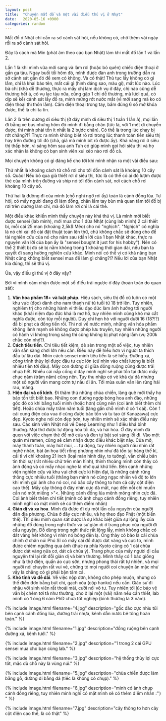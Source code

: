 ```yaml
---
layout: post
title:  "Chuyện mất đồ và một vài điều thú vị ở Nhựt"
date:   2020-05-16 +0900
categories: random
---
```

Mất đồ ở Nhật chỉ cần ra sở cảnh sát hỏi, nếu không có, chờ thêm vài ngày rồi ra sở cảnh sát hỏi.

Đây là cách mà Min (phát âm theo các bạn Nhật) làm khi mất đồ lần 1 và lần 2.

Lần 1 là khi mình vừa mới sang và làm rơi (hoặc bỏ quên) chiếc điện thoại ở gần ga tàu. Ngay buổi tối hôm đó, mình được đàn anh trong trường dẫn ra sở cảnh sát gần đó để xem có không. Và có thật! Thủ tục lấy không có gì lắm, chỉ là khai báo tên, mất cái gì (hình dáng sao, màu gì), mất lúc nào. Lúc bà chị (khá dễ thương, thực ra mấy chị làm dịch vụ ở đây, chị nào cũng dễ thương hết á, có vụ lạc tàu nữa, cũng gặp 1 chị dễ thương, mà lười quá, có dịp sẽ kể) cảnh sát lấy đồ ra, mình mừng rớt nước mắt (vì mới sang mà ko có điện thoại thì thốn lắm). Cầm điện thoại trong tay, bấm đúng 6 số mở khóa được, thế là chị ta tin.

Lần 2 là trên đường đi siêu thị (ở đây mình đi siêu thị 1 tuần 1 lần à), mọi lần đi bằng xe bus nhưng hôm đó mình đi bằng chân (tức là, với 1 mét di chuyển được, thì mình phải tốn ít nhất là 2 bước chân). Có thể là trong lúc chạy bị rớt chăng?!? Thực ra mình không biết rõ rơi trong lúc thanh toán tiền siêu thị hay trên đường tới đó (chà, giá mà mình bít rõ được ấy). Khả năng rơi ở siêu thị thấp hơn, vì sáng hôm sau anh Tưn có giúp mình gọi hỏi siêu thị và họ xác nhận là không có bạn sinh viên xui xẻo nào rơi đồ cả.

Mọi chuyện không có gì đáng kể cho tới khi mình nhận ra một vài điều sau:

Thứ nhất là khoảng cách từ chỗ rơi cho tới đồn cảnh sát là khoảng 10 cây số. Quào! Nếu bỏ qua giả thiết rơi ở siêu thị, tức là có thể có ai đó lượm được thẻ của mình trên đường và ship nó tới đồn cảnh sát, nơi cách chỗ rơi khoảng 10 cây số.

Thứ hai là đường đi của mình (chỗ nghi ngờ rơi ấy) toàn là cánh đồng lúa. Tự hỏi, có mấy người đang đi làm đồng, chân lấm tay bùn mà quan tâm tới đồ bị rơi trên đường làm chi, mà đồ làm rơi chỉ là cái thẻ.

Một điều khác khiến mình thấy chuyện này khá thú vị. Là mình mới biết được sensei (lab mình), mới mua cho 1 đứa Nhật (cùng lab mình) 2 cái thiết bị, mỗi cái 25 man (khoảng 2,5k$ Mẽo) cho nó "nghịch". "Nghịch" có nghĩa là nó chỉ xài để cài đặt thuật toán lên thử, chứ không chắc sẽ dùng cho đề tài nghiên cứu của nó cho năm sau (dẫn lời của 1 bạn Nhật khác, thực ra nguyên văn lời của bạn ấy là "sensei bought it just for his hobby"). Nên có thể 2 thiết bị đó sẽ bị nằm không trong 1 khoảng thời gian dài, nếu bạn ta quyết đi sang hướng nghiên cứu khác. Mình nói có thể vì có khả năng bạn Nhật cũng không biết sensei mua để làm gì chăng?!? Nếu lời của bạn Nhật kia đúng, thì sẽ thú vị.

Ủa, vậy điều gì thú vị ở đây vậy?

Bởi vì mình cảm nhận được một số điều trái ngược ở đây (hoàn toàn do quan sát):
1. **Văn hóa phẩm 18+ và luật pháp**. Hiệu sách, siêu thị đồ cũ luôn có một khu vực (đọc) dành cho nam thanh nữ tú tuổi từ 18 trở lên. Tuy nhiên, nghiêm trị cho những hành vi thiếu đạo đức làm ảnh hưởng tới người khác (khái niệm đạo đức khá là mơ hồ, tuy nhiên mình cũng khó mà cắt nghĩa được, còn tùy mỗi người). Duy chỉ hẹn hò với người dưới 16 (18?!?) đã bị phạt cả đống tiền rồi.
Thì nói về nước mình, những văn hóa phẩm không lành mạnh sẽ không được phép lưu truyền, tuy nhiên những người có hành vi không trong sáng thì cũng không bị phạt nặng lắm (vụ 200k chắc còn nhớ?).
2. **Cách tiêu tiền**. Chi tiêu tiết kiệm, dè sẻn trong một số việc, tuy nhiên vẫn sẵn sàng chơi lớn nếu cần. Điều này dễ hiểu hơn vì người ta thích đầu tư lâu dài. Nhìn cách sensei mình tiêu tiền là sẽ hiểu.
Đường xá, công trình thủy lợi được đâu tư cực lớn (cứ nhìn vào chất lượng là biết nhiều tiền tới đâu). Mấy con đường đi giữa đồng ruộng cũng được trải nhựa hết. Nhiều cái nắp cống ở đây mình nghĩ sẽ phải tồn tại được mấy chục năm (trăm năm) cũng nên.
Tuy thu nhập có vẻ khá dư dả nhưng một số người vẫn mang cơm tự nấu đi ăn. Tới mùa xuân vẫn lên rừng hái rau, măng.
3. **Hiện đại và cổ kính**. Đi thăm thú những chùa chiền, làng quê mới thấy họ bảo tồn tốt biết bao. Những con đường ngợp bóng hoa anh đào, những gốc đó có khi bằng tuổi mình (hoặc hơn) cũng nên (coi ảnh biết thêm chi tiết). Hoặc chùa mấy trăm năm tuổi (làng gần chỗ mình ở có 1 cái). Còn 1 cái cung điện của vua ở cũng được bảo tồn và tu tạo (ở Kanazawa) cực đẹp. Kyoto nghe nói còn đẹp hơn, tuy nhiên mình sẽ xác nhận điều này sau.
Các sinh viên Nhật nói về Deep Learning như 1 điều khá bình thường. Mọi thứ được tự động hóa tối đa, và hài hòa. Ở đây mình đã quen với việc chạm thẻ để mở cửa và đèn tự bật soi sáng lối đi.
Vào một quán mì ramen, cũng sẽ cảm nhận được điều khác biệt này. Cửa mở, máy thanh toán, máy hút mùi, ... tự động, tuy nhiên người nấu nhìn rất nghệ nhân, bát ăn họa tiết rồng phượng nhìn như đã tồn tại hàng thế kỉ, cái ti vi chỉ khoảng 21 inch (loại màn hình dày, to tướng), vẫn chiếu bản tin thời sự (rất nhiều chữ trên màn hình), thỉnh thoảng mình còn thấy có ảnh động và có mấy nhạc nghe là nhớ quá khứ liền.
Bên cạnh những viện nghiên cứu và khu vui chơi cực kì hiện đại, là những cánh rừng thông cực nhiều tuổi (thằng bạn mình nó cũng ngạc nhiên về độ to lớn khi mình gửi ảnh cho nó coi, nó bảo cây thông to hơn cả cây cột điện cao thế). Mấy cây thông ở đây nhìn cực đã mắt, nạc đến nỗi chỉ muốn cắn nó một miếng >"<. Những cảnh đồng lúa mênh mông nhìn cực đã. Coi ảnh biết thêm chi tiết (mình có ảnh chụp cánh đồng riêng, tuy nhiên mình nghĩ có mặt mình sẽ có thêm điểm nhấn)
4. **Giản dị và xa hoa**. Mình đã được đi dự một lần cầu nguyện của người dân địa phương. Chùa ở đây cực nhiều, và họ theo đạo Phật (một biến thể). Thì điều mình quan sát được là sự khác biệt giữa sự lộng lẫy của những đồ dùng trong nghi thức và sự giản dị ở trang phục của người đi cầu nguyện. Đồ dùng trong nghi thức rất lộng lẫy, mình không chắc có dát vàng hết không vì nhìn nó bóng đến lạ. Ông thày có bảo là cái chùa chính ở chân núi Phú Sĩ có mấy cái đồ được dát vàng và cực to, mình được chiêm ngưỡng qua ảnh (thực ra phía Kyoto cũng có 1 cái chùa được dát vàng nữa cơ, dát cả chùa ý). Trang phục của mấy người đi cầu nguyện thì lại rất đỗi giản dị và bình thường. Mình thấy có 1 bác giống như là thợ điện, quần áo cực sờn, nhưng phong thái rất tự nhiên, và mọi người nói chuyện rất vui vẻ, chứng tỏ mọi người coi chuyện ăn mặc như vậy là chẳng có gì phải bận tâm cả.
5. **Khó tính và dễ dãi**. Về việc nộp đơn, không cho phép muộn, nhưng có thể điền đơn bằng bút chì, gạch xóa (cộp hanko) nếu cần. Giáo sư đi nhậu với sinh viên rất thoải mái, cười nói vô tư. Tuy nhiên tới lúc bảo vệ vẫn bị chém tơi tả như thường, cho ở lại một (vài) năm nếu cần thiết, lab mình có 1 ông 6 năm PhD chưa tốt nghiệp (bình thường là 3 năm).

{% include image.html filename="4.jpg" description="gốc đào cực nhìu tủi bên cạnh cánh đồng lúa, đường trải nhựa, kênh dẫn nước bê tông hoàn toàn." %}

{% include image.html filename="1.jpg" description="đồng ruộng bên cạnh đường xá, kênh tưới." %}

{% include image.html filename="2.jpg" description="1 trong 2 cái GPU sensei mua cho bạn cùng lab." %}

{% include image.html filename="3.jpg" description="hệ thống thủy lợi cực tốt, mặc dù chỗ này là vùng núi." %}

{% include image.html filename="5.jpg" description="chùa chiền được làm bằng gỗ, đường đi bằng đá (tiếc là không có chụp)." %}

{% include image.html filename="6.jpg" description="mình có ảnh chụp cánh đồng riêng, tuy nhiên mình nghĩ có mặt mình sẽ có thêm điểm nhấn :'') " %}

{% include image.html filename="7.jpg" description="cây thông to hơn cây cột điện cao thế, là có thật" %}
